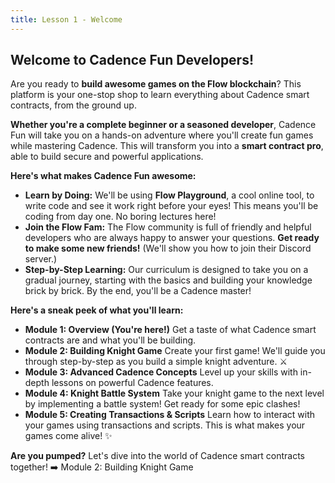 ```yaml
---
title: Lesson 1 - Welcome
---
```


## Welcome to Cadence Fun Developers!

Are you ready to **build awesome games on the Flow blockchain**? This platform is your one-stop shop to learn everything about Cadence smart contracts, from the ground up.

**Whether you're a complete beginner or a seasoned developer**, Cadence Fun will take you on a hands-on adventure where you'll create fun games while mastering Cadence. This will transform you into a **smart contract pro**, able to build secure and powerful applications. ️

**Here's what makes Cadence Fun awesome:**

- **Learn by Doing:** We'll be using **Flow Playground**, a cool online tool, to write code and see it work right before your eyes! This means you'll be coding from day one. No boring lectures here!
- **Join the Flow Fam:** The Flow community is full of friendly and helpful developers who are always happy to answer your questions. **Get ready to make some new friends!** (We'll show you how to join their Discord server.)
- **Step-by-Step Learning:** Our curriculum is designed to take you on a gradual journey, starting with the basics and building your knowledge brick by brick. By the end, you'll be a Cadence master!

**Here's a sneak peek of what you'll learn:**

- **Module 1: Overview (You're here!)** Get a taste of what Cadence smart contracts are and what you'll be building.
- **Module 2: Building Knight Game** Create your first game! We'll guide you through step-by-step as you build a simple knight adventure. ⚔️
- **Module 3: Advanced Cadence Concepts** Level up your skills with in-depth lessons on powerful Cadence features.
- **Module 4: Knight Battle System** Take your knight game to the next level by implementing a battle system! Get ready for some epic clashes!
- **Module 5: Creating Transactions & Scripts** Learn how to interact with your games using transactions and scripts. This is what makes your games come alive! ✨

**Are you pumped?** Let's dive into the world of Cadence smart contracts together! ➡️ Module 2: Building Knight Game
